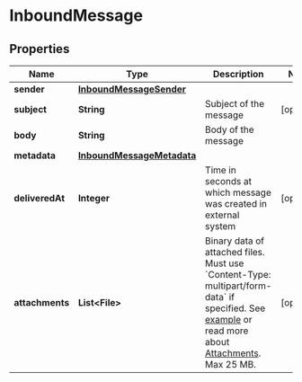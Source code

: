 

# InboundMessage


## Properties

| Name | Type | Description | Notes |
|------------ | ------------- | ------------- | -------------|
|**sender** | [**InboundMessageSender**](InboundMessageSender.md) |  |  |
|**subject** | **String** | Subject of the message |  [optional] |
|**body** | **String** | Body of the message |  |
|**metadata** | [**InboundMessageMetadata**](InboundMessageMetadata.md) |  |  |
|**deliveredAt** | **Integer** | Time in seconds at which message was created in external system |  [optional] |
|**attachments** | **List&lt;File&gt;** | Binary data of attached files. Must use &#x60;Content-Type: multipart/form-data&#x60; if specified. See [example](https://gist.github.com/hdornier/e04d04921032e98271f46ff8a539a4cb) or read more about [Attachments](https://dev.frontapp.com/docs/attachments-1).  Max 25 MB. |  [optional] |



